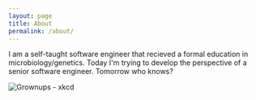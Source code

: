 ```yaml
---
layout: page
title: About
permalink: /about/
---
```


I am a self-taught software engineer that recieved a formal education in microbiology/genetics. Today I'm trying to develop the perspective of a senior software engineer. Tomorrow who knows?

![Grownups - xkcd](https://imgs.xkcd.com/comics/grownups.png)
